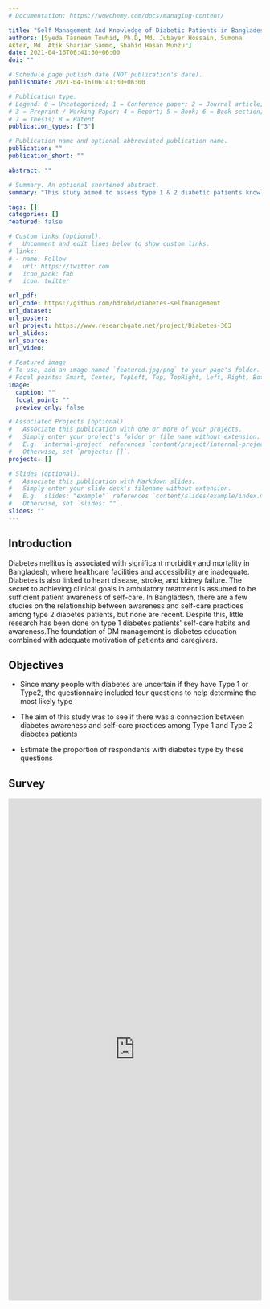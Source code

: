 ```yaml
---
# Documentation: https://wowchemy.com/docs/managing-content/

title: "Self Management And Knowledge of Diabetic Patients in Bangladesh and the Prevalence rate of Diabetes"
authors: [Syeda Tasneem Towhid, Ph.D, Md. Jubayer Hossain, Sumona
Akter, Md. Atik Shariar Sammo, Shahid Hasan Munzur]
date: 2021-04-16T06:41:30+06:00
doi: ""

# Schedule page publish date (NOT publication's date).
publishDate: 2021-04-16T06:41:30+06:00

# Publication type.
# Legend: 0 = Uncategorized; 1 = Conference paper; 2 = Journal article;
# 3 = Preprint / Working Paper; 4 = Report; 5 = Book; 6 = Book section;
# 7 = Thesis; 8 = Patent
publication_types: ["3"]

# Publication name and optional abbreviated publication name.
publication: ""
publication_short: ""

abstract: ""

# Summary. An optional shortened abstract.
summary: "This study aimed to assess type 1 & 2 diabetic patients knowledge of self-care practices."

tags: []
categories: []
featured: false

# Custom links (optional).
#   Uncomment and edit lines below to show custom links.
# links:
# - name: Follow
#   url: https://twitter.com
#   icon_pack: fab
#   icon: twitter

url_pdf:
url_code: https://github.com/hdrobd/diabetes-selfmanagement
url_dataset:
url_poster:
url_project: https://www.researchgate.net/project/Diabetes-363
url_slides:
url_source:
url_video:

# Featured image
# To use, add an image named `featured.jpg/png` to your page's folder.
# Focal points: Smart, Center, TopLeft, Top, TopRight, Left, Right, BottomLeft, Bottom, BottomRight.
image:
  caption: ""
  focal_point: ""
  preview_only: false

# Associated Projects (optional).
#   Associate this publication with one or more of your projects.
#   Simply enter your project's folder or file name without extension.
#   E.g. `internal-project` references `content/project/internal-project/index.md`.
#   Otherwise, set `projects: []`.
projects: []

# Slides (optional).
#   Associate this publication with Markdown slides.
#   Simply enter your slide deck's filename without extension.
#   E.g. `slides: "example"` references `content/slides/example/index.md`.
#   Otherwise, set `slides: ""`.
slides: ""
---
```


## Introduction
Diabetes mellitus is associated with significant morbidity and mortality in Bangladesh, where healthcare facilities and accessibility are inadequate. Diabetes is also linked to heart disease, stroke, and kidney failure. The secret to achieving clinical goals in ambulatory treatment is assumed to be sufficient patient awareness of self-care.
In Bangladesh, there are a few studies on the relationship between awareness and self-care practices among type 2 diabetes patients, but none are recent. Despite this, little research has been done on type 1 diabetes patients' self-care habits and awareness.The foundation of DM management is diabetes education combined with adequate motivation of patients and caregivers.


## Objectives
- Since many people with diabetes are uncertain if they have Type 1 or Type2, the questionnaire included four questions to help determine the most likely type

- The aim of this study was to see if there was a connection between diabetes awareness and self-care practices among Type 1 and Type 2 diabetes patients
- Estimate the proportion of respondents with diabetes type by these questions


## Survey

 <iframe
       src="https://forms.gle/zSRnUekXswLKqDp17"
       width="100%"
       height="1000px"
       style="border:none;">
 </iframe>

